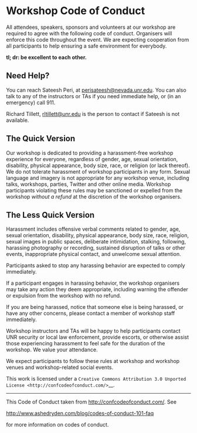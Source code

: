 Workshop Code of Conduct
========================

All attendees, speakers, sponsors and volunteers at our workshop
are required to agree with the following code of conduct. Organisers
will enforce this code throughout the event. We are expecting
cooperation from all participants to help ensuring a safe environment
for everybody.

**tl; dr: be excellent to each other.**

Need Help?
----------

You can reach Sateesh Peri, at [perisateesh@nevada.unr.edu](mailto:perisateesh@nevada.unr.edu).  You can also talk to
any of the instructors or TAs if you need immediate help, or (in an
emergency) call 911.

Richard Tillett, [rltillett@unr.edu](mailto:rltillett@unr.edu) is the person to contact if
Sateesh is not available.

The Quick Version
-----------------

Our workshop is dedicated to providing a harassment-free workshop
experience for everyone, regardless of gender, age, sexual
orientation, disability, physical appearance, body size, race, or
religion (or lack thereof). We do not tolerate harassment of workshop
participants in any form. Sexual language and imagery is not
appropriate for any workshop venue, including talks, workshops,
parties, Twitter and other online media. Workshop participants
violating these rules may be sanctioned or expelled from the workshop
*without a refund* at the discretion of the workshop
organisers.

The Less Quick Version
----------------------

Harassment includes offensive verbal comments related to gender, age,
sexual orientation, disability, physical appearance, body size, race,
religion, sexual images in public spaces, deliberate intimidation,
stalking, following, harassing photography or recording, sustained
disruption of talks or other events, inappropriate physical contact,
and unwelcome sexual attention.

Participants asked to stop any harassing behavior are expected to
comply immediately.

If a participant engages in harassing behavior, the workshop
organisers may take any action they deem appropriate, including
warning the offender or expulsion from the workshop with no refund.

If you are being harassed, notice that someone else is being harassed,
or have any other concerns, please contact a member of workshop
staff immediately.

Workshop instructors and TAs will be happy to help participants
contact UNR security or local law enforcement, provide escorts, or
otherwise assist those experiencing harassment to feel safe for the
duration of the workshop. We value your attendance.

We expect participants to follow these rules at workshop and workshop
venues and workshop-related social events.

This work is licensed under a `Creative Commons Attribution 3.0
Unported License <http://confcodeofconduct.com/>`__.

----

This Code of Conduct taken from http://confcodeofconduct.com/. See

http://www.ashedryden.com/blog/codes-of-conduct-101-faq

for more information on codes of conduct.
